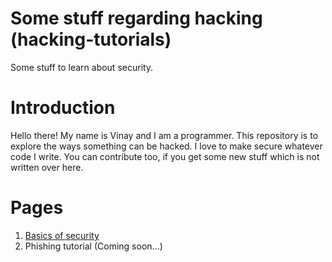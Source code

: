 # Some stuff regarding hacking (hacking-tutorials)
Some stuff to learn about security.

# Introduction
Hello there! My name is Vinay and I am a programmer. This repository is to explore the ways something can be hacked. I love to make secure whatever code I write. You can contribute too, if you get some new stuff which is not written over here.

# Pages
1. [Basics of security](../master/docs/basics-of-security.md)
2. Phishing tutorial (Coming soon...)
